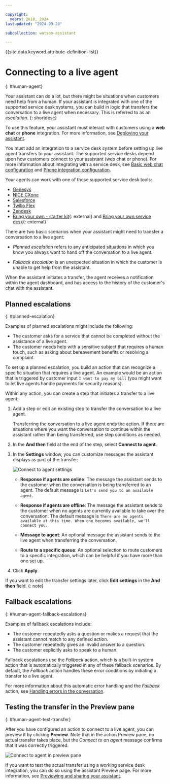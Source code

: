 ```yaml
---

copyright:
  years: 2018, 2024
lastupdated: "2024-09-20"

subcollection: watson-assistant

---
```


{{site.data.keyword.attribute-definition-list}}

# Connecting to a live agent
{: #human-agent}

Your assistant can do a lot, but there might be situations when customers need help from a human. If your assistant is integrated with one of the supported service desk systems, you can build in logic that transfers the conversation to a live agent when necessary. This is referred to as an _escalation_.
{: shortdesc}

To use this feature, your assistant must interact with customers using a **web chat** or **phone** integration. For more information, see [Deploying your assistant](/docs/watson-assistant?topic=watson-assistant-deploy-assistant).

You must add an integration to a service desk system before setting up live agent transfers to your assistant. The supported service desks depend upon how customers connect to your assistant (web chat or phone). For more information about integrating with a service desk, see [Basic web chat configuration](/docs/watson-assistant?topic=watson-assistant-web-chat-overview) and [Phone integration configuration](/docs/watson-assistant?topic=watson-assistant-deploy-phone-config).

Your agents can work with one of these supported service desk tools:
- [Genesys](/docs/watson-assistant?topic=watson-assistant-deploy-phone-genesys)
- [NICE CXone](/docs/watson-assistant?topic=watson-assistant-deploy-phone-nicecxone)
- [Salesforce](/docs/watson-assistant?topic=watson-assistant-deploy-salesforce)
- [Twilio Flex](/docs/watson-assistant?topic=watson-assistant-deploy-phone-flex)
- [Zendesk](/docs/watson-assistant?topic=watson-assistant-deploy-zendesk)
- [Bring your own - starter kit](https://github.com/watson-developer-cloud/assistant-web-chat-service-desk-starter){: external}  and [Bring your own service desk](https://medium.com/ibm-watson/bring-your-own-service-desk-to-watson-assistant-b39bc920075c){: external} 



There are two basic scenarios when your assistant might need to transfer a conversation to a live agent:

- _Planned escalation_ refers to any anticipated situations in which you know you always want to hand off the conversation to a live agent.

- _Fallback escalation_ is an unexpected situation in which the customer is unable to get help from the assistant.

When the assistant initiates a transfer, the agent receives a notification within the agent dashboard, and has access to the history of the customer's chat with the assistant.

## Planned escalations
{: #planned-escalation}

Examples of planned escalations might include the following:

- The customer asks for a service that cannot be completed without the assistance of a live agent.
- The customer needs help with a sensitive subject that requires a human touch, such as asking about bereavement benefits or resolving a complaint.

To set up a planned escalation, you build an action that can recognize a specific situation that requires a live agent. An example would be an action that is triggered by customer input `I want to pay my bill` (you might want to let live agents handle payments for security reasons).

Within any action, you can create a step that initiates a transfer to a live agent:

1. Add a step or edit an existing step to transfer the conversation to a live agent.



    Transferring the conversation to a live agent ends the action. If there are situations where you want the conversation to continue within the assistant rather than being transferred, use step conditions as needed.





1. In the **And then** field at the end of the step, select **Connect to agent**.

1. In the **Settings** window, you can customize messages the assistant displays as part of the transfer:

    ![Connect to agent settings](images/connect-agent-settings.png)

    - **Response if agents are online**: The message the assistant sends to the customer when the conversation is being transferred to an agent. The default message is `Let's send you to an available agent`.

    - **Response if agents are offline**: The message the assistant sends to the customer when no agents are currently available to take over the conversation. The default message is `There are no agents available at this time. When one becomes available, we'll connect you.`

    - **Message to agent**: An optional message the assistant sends to the live agent when transferring the conversation.
    
    - **Route to a specific queue**: An optional selection to route customers to a specific integration, which can be helpful if you have more than one set up.

1. Click **Apply**.

If you want to edit the transfer settings later, click **Edit settings** in the **And then** field.
{: note}

## Fallback escalations
{: #human-agent-fallback-escalations}

Examples of fallback escalations include:

- The customer repeatedly asks a question or makes a request that the assistant cannot match to any defined action.
- The customer repeatedly gives an invalid answer to a question.
- The customer explicitly asks to speak to a human.

Fallback escalations use the _Fallback_ action, which is a built-in system action that is automatically triggered in any of these fallback scenarios. By default, the *Fallback* action handles these error conditions by initiating a transfer to a live agent.

For more information about this automatic error handling and the *Fallback* action, see [Handling errors in the conversation](/docs/watson-assistant?topic=watson-assistant-handle-errors).

## Testing the transfer in the Preview pane
{: #human-agent-test-transfer}

After you have configured an action to connect to a live agent, you can preview it by clicking **Preview**. Note that in the action Preview pane, no actual transfer takes place, but the *Connect to an agent* message confirms that it was correctly triggered.

![Connect to agent in preview pane](images/connect-to-agent-preview.png)

If you want to test the actual transfer using a working service desk integration, you can do so using the assistant Preview page. For more information, see [Previewing and sharing your assistant](/docs/watson-assistant?topic=watson-assistant-preview-share).
